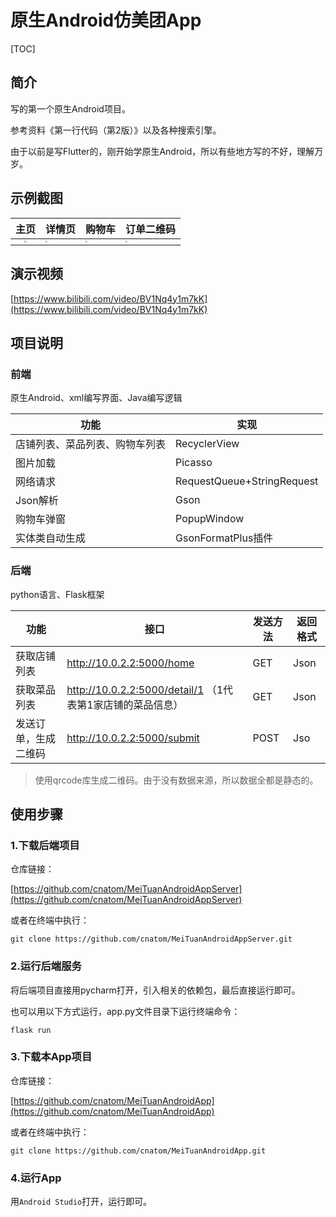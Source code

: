 # 原生Android仿美团App

[TOC]

## 简介

写的第一个原生Android项目。

参考资料《第一行代码（第2版）》以及各种搜索引擎。

由于以前是写Flutter的，刚开始学原生Android，所以有些地方写的不好，理解万岁。

## 示例截图

|                             主页                             | 详情页                                                       | 购物车                                                       | 订单二维码                                                   |
| :----------------------------------------------------------: | ------------------------------------------------------------ | ------------------------------------------------------------ | ------------------------------------------------------------ |
| <img src="https://cdn.jsdelivr.net/gh/cnatom/images/images/meituan1.png" style="zoom: 20%;" /> | <img src="https://cdn.jsdelivr.net/gh/cnatom/images/images/meituan2.png" style="zoom:20%;" /> | <img src="https://cdn.jsdelivr.net/gh/cnatom/images/images/meituan3.png" style="zoom:20%;" /> | <img src="https://cdn.jsdelivr.net/gh/cnatom/images/images/meituan4.png" style="zoom:20%;" /> |



## 演示视频

[https://www.bilibili.com/video/BV1Nq4y1m7kK](https://www.bilibili.com/video/BV1Nq4y1m7kK)

## 项目说明

### 前端

原生Android、xml编写界面、Java编写逻辑

| 功能                           | 实现                       |
| ------------------------------ | -------------------------- |
| 店铺列表、菜品列表、购物车列表 | RecyclerView               |
| 图片加载                       | Picasso                    |
| 网络请求                       | RequestQueue+StringRequest |
| Json解析                       | Gson                       |
| 购物车弹窗                     | PopupWindow                |
| 实体类自动生成                 | GsonFormatPlus插件         |

### 后端

python语言、Flask框架

| 功能                 | 接口                                                       | 发送方法 | 返回格式 |
| -------------------- | ---------------------------------------------------------- | -------- | -------- |
| 获取店铺列表         | http://10.0.2.2:5000/home                                  | GET      | Json     |
| 获取菜品列表         | http://10.0.2.2:5000/detail/1 （1代表第1家店铺的菜品信息） | GET      | Json     |
| 发送订单，生成二维码 | http://10.0.2.2:5000/submit                                | POST     | Jso      |

> 使用qrcode库生成二维码。由于没有数据来源，所以数据全都是静态的。

## 使用步骤

### 1.下载后端项目

仓库链接：

[https://github.com/cnatom/MeiTuanAndroidAppServer](https://github.com/cnatom/MeiTuanAndroidAppServer)

或者在终端中执行：

```
git clone https://github.com/cnatom/MeiTuanAndroidAppServer.git
```

### 2.运行后端服务

将后端项目直接用pycharm打开，引入相关的依赖包，最后直接运行即可。

也可以用以下方式运行，app.py文件目录下运行终端命令：

```
flask run
```

### 3.下载本App项目

仓库链接：

[https://github.com/cnatom/MeiTuanAndroidApp](https://github.com/cnatom/MeiTuanAndroidApp)

或者在终端中执行：

```
git clone https://github.com/cnatom/MeiTuanAndroidApp.git
```

### 4.运行App

用`Android Studio`打开，运行即可。


